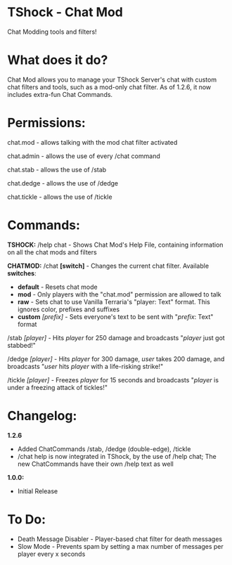 TShock - Chat Mod
==============
Chat Modding tools and filters!

What does it do?
==============
Chat Mod allows you to manage your TShock Server's chat with custom chat filters and tools, such as a mod-only chat filter.
As of 1.2.6, it now includes extra-fun Chat Commands.

Permissions:
==============
chat.mod - allows talking with the mod chat filter activated

chat.admin - allows the use of every /chat command

chat.stab - allows the use of /stab

chat.dedge - allows the use of /dedge

chat.tickle - allows the use of /tickle


Commands:
==============
**TSHOCK:**
/help chat - Shows Chat Mod's Help File, containing information on all the chat mods and filters

**CHATMOD:**
/chat **[switch]** - Changes the current chat filter. Available **switches**:
 - **default** - Resets chat mode
 - **mod** - Only players with the "chat.mod" permission are allowed to talk
 - **raw** - Sets chat to use Vanilla Terraria's "player: Text" format. This ignores color, prefixes and suffixes
 - **custom** *[prefix]* - Sets everyone's text to be sent with "*prefix*: Text" format
 
/stab *[player]* - Hits *player* for 250 damage and broadcasts "*player* just got stabbed!"

/dedge *[player]* - Hits *player* for 300 damage, *user* takes 200 damage, and broadcasts "*user* hits *player* with a life-risking strike!"

/tickle *[player]* - Freezes *player* for 15 seconds and broadcasts "*player* is under a freezing attack of tickles!"

Changelog:
==============
**1.2.6**
 - Added ChatCommands /stab, /dedge (double-edge), /tickle
 - /chat help is now integrated in TShock, by the use of /help chat; The new ChatCommands have their own /help text as well

**1.0.0:**
 - Initial Release

To Do:
==============
 - Death Message Disabler - Player-based chat filter for death messages
 - Slow Mode - Prevents spam by setting a max number of messages per player every x seconds